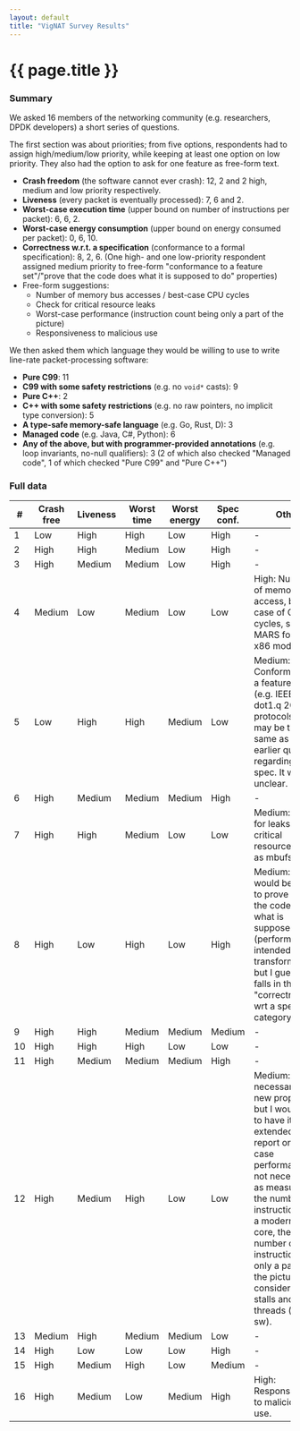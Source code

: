 ```yaml
---
layout: default
title: "VigNAT Survey Results"
---
```


# {{ page.title }}

### Summary

We asked 16 members of the networking community (e.g. researchers, DPDK developers) a short series of questions.

The first section was about priorities; from five options, respondents had to assign high/medium/low priority, while keeping at least one option on low priority. They also had the option to ask for one feature as free-form text. 
- **Crash freedom** (the software cannot ever crash): 12, 2 and 2 high, medium and low priority respectively.
- **Liveness** (every packet is eventually processed): 7, 6 and 2.
- **Worst-case execution time** (upper bound on number of instructions per packet): 6, 6, 2.
- **Worst-case energy consumption** (upper bound on energy consumed per packet): 0, 6, 10.
- **Correctness w.r.t. a specification** (conformance to a formal specification): 8, 2, 6. (One high- and one low-priority respondent assigned medium priority to free-form "conformance to a feature set"/"prove that the code does what it is supposed to do" properties)
- Free-form suggestions:
  - Number of memory bus accesses / best-case CPU cycles
  - Check for critical resource leaks
  - Worst-case performance (instruction count being only a part of the picture)
  - Responsiveness to malicious use

We then asked them which language they would be willing to use to write line-rate packet-processing software:
- **Pure C99**: 11
- **C99 with some safety restrictions** (e.g. no `void*` casts): 9
- **Pure C++**: 2
- **C++ with some safety restrictions** (e.g. no raw pointers, no implicit type conversion): 5
- **A type-safe memory-safe language** (e.g. Go, Rust, D): 3
- **Managed code** (e.g. Java, C#, Python): 6
- **Any of the above, but with programmer-provided annotations** (e.g. loop invariants, no-null qualifiers): 3 (2 of which also checked "Managed code", 1 of which checked "Pure C99" and "Pure C++")


### Full data

|  # | Crash free | Liveness | Worst time | Worst energy | Spec conf. | Other | Pure C99 | Safe C99 | Pure C++ | Safe C++ | Type/Mem-safe | Managed | Any, annotated | 
|----|------------|----------|------------|--------------|------------|-------|----------|----------|----------|----------|---------------|---------|----------------|
|  1 | Low        | High     | High       | Low          | High       | -     |          |          |          |          |               |         | x              |
|  2 | High       | High     | Medium     | Low          | High       | -     | x        |          |          |          | x             | x       |                |
|  3 | High       | Medium   | Medium     | Low          | High       | -     |          | x        |          |          | x             | x       |                |
|  4 | Medium     | Low      | Medium     | Low          | Low        | High: Number of memory bus access, best case of CPU cycles, see MARS for CPU x86 modeling | x        |          |          |           |                       |              |                       |
|  5 | Low        | High     | High       | Medium       | Low        | Medium: Conformance to a feature set (e.g. IEEE dot1.q 2011 protocols). This may be the same as your earlier question regarding your spec. It was unclear. | x        |          | x        | x        |                       |              |                       |
|  6 | High       | Medium   | Medium     | Medium       | High       | -     | x        | x        |          |          |               |         |                |
|  7 | High       | High     | Medium     | Low          | Low        | Medium: Check for leaks of critical resources such as mbufs. | x        | x        |          |          |                       |              |                       |
|  8 | High       | Low      | High       | Low          | High       | Medium: It would be useful to prove that the code does what is supposed to do (performs the intended packet transformation), but I guess this falls in the "correctness wrt a spec" category. | x        | x        | x        | x        |                       |              |                       |
|  9 | High       | High     | Medium     | Medium       | Medium     | -     |          |          |          |          |               | x       | x              |
| 10 | High       | High     | High       | Low          | Low        | -     | x        | x        |          |          |               |         |                |
| 11 | High       | Medium   | Medium     | Medium       | High       | -     |          | x        |          |          | x             |         |                |
| 12 | High       | Medium   | High       | Low          | Low        | Medium: Not necessarily a new property, but I would like to have it extended to report on worst case performance, not necessarily as measured by the number of instructions. On a modern OOO core, the number of instructions is only a part of the picture considering stalls and other threads (hw or sw). | x         |          |          |          |                       | x            |                       |
| 13 | Medium     | High     | Medium     | Medium       | Low        | -     | x        | x        |          | x        |               | x       |                |
| 14 | High       | Low      | Low        | Low          | High       | -     | x        |          | x        |          |               | x       |                |
| 15 | High       | Medium   | High       | Low          | Medium     | -     |          | x        |          |          |               |         |                |
| 16 | High       | Medium   | Low        | Medium       | High       | High: Responsiveness to malicious use. | x        | x        |          | x        |                       |              |                       |

